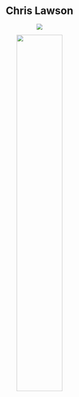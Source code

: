 
<h1 align="center">Chris Lawson</h1>
<p align="center">
    <img src="https://readme-typing-svg.herokuapp.com/?lines=Amazon+Jr.+Developer;Cal+Poly+&hyphen;+Computer+Engineering+Major;FRC+Team+973+Mentor;HAM+Radio+Operator&font=Fira%20Code&color=%23D62F79&center=true&width=500&height=50">
</p>
<div align="center">
    <a href="https://github.com/Chris2fourlaw"><img width="50%" src="https://github-readme-stats.vercel.app/api/top-langs/?username=Chris2fourlaw&theme=dark&hide=html,css,cmake&layout=compact&langs_count=5&bg_color=101010&hide_title=true"></a>
</div>
